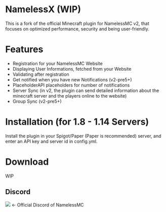 # NamelessX (WIP)
This is a fork of the official Minecraft plugin for NamelessMC v2, that focuses on optimized performance, security and being user-friendly.

# Features
* Registration for your NamelessMC Website
* Displaying User Informations, fetched from your Website
* Validating after registration
* Get notified when you have new Notifications (v2-pre5+)
* PlaceholderAPI placeholders for number of notifications
* Server Sync (in v2, the plugin can send detailed information about the minecraft server and the players online to the website)
* Group Sync (v2-pre5+)

# Installation (for 1.8 - 1.14 Servers)
Install the plugin in your Spigot/Paper (Paper is recommended) server, and enter an API key and server id in config.yml.

# Download
WIP

## Discord
[<img src="https://discordapp.com/api/guilds/246705793066467328/widget.png?style=shield">](https://discord.gg/J6QsVaP) <- Official Discord of NamelessMC
